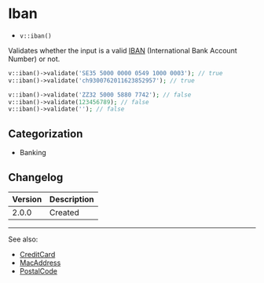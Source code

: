 # Iban

- `v::iban()`

Validates whether the input is a valid [IBAN][] (International Bank Account
Number) or not.

```php
v::iban()->validate('SE35 5000 0000 0549 1000 0003'); // true
v::iban()->validate('ch9300762011623852957'); // true

v::iban()->validate('ZZ32 5000 5880 7742'); // false
v::iban()->validate(123456789); // false
v::iban()->validate(''); // false
```

## Categorization

- Banking

## Changelog

Version | Description
--------|-------------
  2.0.0 | Created

***
See also:

- [CreditCard](CreditCard.md)
- [MacAddress](MacAddress.md)
- [PostalCode](PostalCode.md)

[IBAN]: https://en.wikipedia.org/wiki/International_Bank_Account_Number
